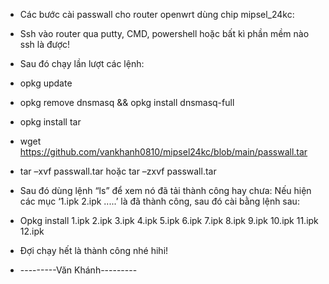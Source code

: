 - Các bước cài passwall cho router openwrt dùng chip mipsel_24kc:
- Ssh vào router qua putty, CMD, powershell hoặc bất kì phần mềm nào ssh là được!
- Sau đó chạy lần lượt các lệnh:
- opkg update
- opkg remove dnsmasq && opkg install dnsmasq-full
-	opkg install tar
-	wget https://github.com/vankhanh0810/mipsel24kc/blob/main/passwall.tar
-	tar –xvf passwall.tar hoặc tar –zxvf passwall.tar
- Sau đó dùng lệnh “ls” để xem nó đã tải thành công hay chưa: Nếu hiện các mục ‘1.ipk 2.ipk .....’ là đã thành công, sau đó cài bằng lệnh sau:
-	Opkg install 1.ipk 2.ipk 3.ipk 4.ipk 5.ipk 6.ipk 7.ipk 8.ipk 9.ipk 10.ipk 11.ipk 12.ipk
- Đợi chạy hết là thành công nhé hihi!

- ---------Văn Khánh---------
